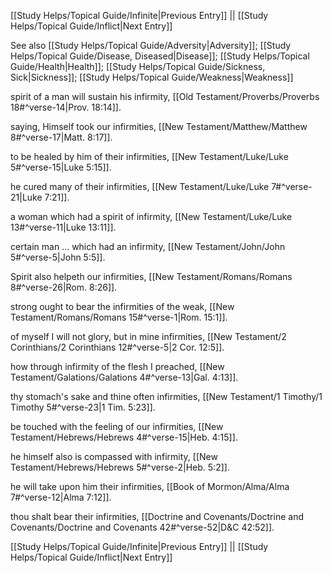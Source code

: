 [[Study Helps/Topical Guide/Infinite|Previous Entry]]  ||  [[Study Helps/Topical Guide/Inflict|Next Entry]]

 See also [[Study Helps/Topical Guide/Adversity|Adversity]]; [[Study Helps/Topical Guide/Disease, Diseased|Disease]]; [[Study Helps/Topical Guide/Health|Health]]; [[Study Helps/Topical Guide/Sickness, Sick|Sickness]]; [[Study Helps/Topical Guide/Weakness|Weakness]]

 spirit of a man will sustain his infirmity, [[Old Testament/Proverbs/Proverbs 18#^verse-14|Prov. 18:14]].

 saying, Himself took our infirmities, [[New Testament/Matthew/Matthew 8#^verse-17|Matt. 8:17]].

 to be healed by him of their infirmities, [[New Testament/Luke/Luke 5#^verse-15|Luke 5:15]].

 he cured many of their infirmities, [[New Testament/Luke/Luke 7#^verse-21|Luke 7:21]].

 a woman which had a spirit of infirmity, [[New Testament/Luke/Luke 13#^verse-11|Luke 13:11]].

 certain man ... which had an infirmity, [[New Testament/John/John 5#^verse-5|John 5:5]].

 Spirit also helpeth our infirmities, [[New Testament/Romans/Romans 8#^verse-26|Rom. 8:26]].

 strong ought to bear the infirmities of the weak, [[New Testament/Romans/Romans 15#^verse-1|Rom. 15:1]].

 of myself I will not glory, but in mine infirmities, [[New Testament/2 Corinthians/2 Corinthians 12#^verse-5|2 Cor. 12:5]].

 how through infirmity of the flesh I preached, [[New Testament/Galations/Galations 4#^verse-13|Gal. 4:13]].

 thy stomach's sake and thine often infirmities, [[New Testament/1 Timothy/1 Timothy 5#^verse-23|1 Tim. 5:23]].

 be touched with the feeling of our infirmities, [[New Testament/Hebrews/Hebrews 4#^verse-15|Heb. 4:15]].

 he himself also is compassed with infirmity, [[New Testament/Hebrews/Hebrews 5#^verse-2|Heb. 5:2]].

 he will take upon him their infirmities, [[Book of Mormon/Alma/Alma 7#^verse-12|Alma 7:12]].

 thou shalt bear their infirmities, [[Doctrine and Covenants/Doctrine and Covenants/Doctrine and Covenants 42#^verse-52|D&C 42:52]].

[[Study Helps/Topical Guide/Infinite|Previous Entry]]  ||  [[Study Helps/Topical Guide/Inflict|Next Entry]]